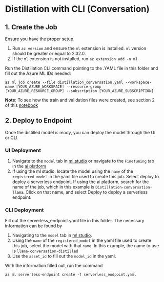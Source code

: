 # Distillation with CLI (Conversation)

## 1. Create the Job
Ensure you have the proper setup.
1. Run `az version` and ensure the `ml` extension is installed. `ml` version should be greater or equal to 2.32.0.
2. If the `ml` extension is not installed, run `az extension add -n ml`

Run the Distillation CLI command pointing to the .YAML file in this folder and fill out the Azure ML IDs needed:

```text
az ml job create --file distillation_conversation.yaml --workspace-name [YOUR_AZURE_WORKSPACE] --resource-group [YOUR_AZURE_RESOURCE_GROUP] --subscription [YOUR_AZURE_SUBSCRIPTION]
```

**Note:** To see how the train and validation files were created, see section 2 of this [notebook](/sdk/python/foundation-models/system/distillation/conversation/distillation_conversational_task.ipynb)

## 2. Deploy to Endpoint
Once the distilled model is ready, you can deploy the model through the UI or CLI.

### UI Deployment
1. Navigate to the `model` tab in [ml studio](https://ml.azure.com) or navigate to the `Finetuning` tab in the [ai platform](https://ai.azure.com)
2. If using the ml studio, locate the model using the `name` of the `registered_model` in the yaml file used to create this job. Select deploy to deploy a serverless endpoint. If using the ai platform, search for the name of the job, which in this example is `Distillation-conversation-llama`. Click on that name, and select Deploy to deploy a serverless endpoint.

### CLI Deployment
Fill out the serverless_endpoint.yaml file in this folder. The necessary information can be found by 
1. Navigating to the `model` tab in [ml studio](https://ml.azure.com).
2. Using the `name` of the `registered_model` in the yaml file used to create this job, select the model with that `name`. In this example, the name to use is `llama-conversation-distilled`
3. Use the `asset_id` to fill out the `model_id` in the yaml.

With the information filled out, run the command

```text
az ml serverless-endpoint create -f serverless_endpoint.yaml
```